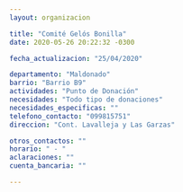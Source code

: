 ```yaml
---
layout: organizacion

title: "Comité Gelós Bonilla"
date: 2020-05-26 20:22:32 -0300

fecha_actualizacion: "25/04/2020"

departamento: "Maldonado"
barrio: "Barrio B9"
actividades: "Punto de Donación"
necesidades: "Todo tipo de donaciones"
necesidades_especificas: ""
telefono_contacto: "099815751"
direccion: "Cont. Lavalleja y Las Garzas"

otros_contactos: ""
horario: " - "
aclaraciones: ""
cuenta_bancaria: ""

---
```

